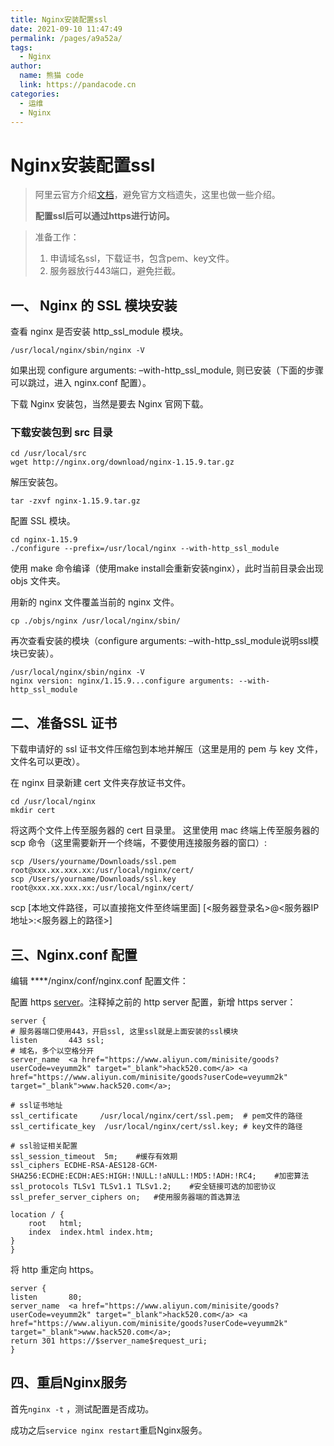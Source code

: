 ```yaml
---
title: Nginx安装配置ssl
date: 2021-09-10 11:47:49
permalink: /pages/a9a52a/
tags: 
  - Nginx
author: 
  name: 熊猫 code
  link: https://pandacode.cn
categories: 
  - 运维
  - Nginx
---
```


# Nginx安装配置ssl

>  阿里云官方介绍[文档](https://developer.aliyun.com/article/766958)，避免官方文档遗失，这里也做一些介绍。
>
> 
>
> **配置ssl后可以通过https进行访问。**



> 准备工作：
>
> 1. 申请域名ssl，下载证书，包含pem、key文件。
> 2. 服务器放行443端口，避免拦截。

## 一、 Nginx 的 SSL 模块安装

查看 nginx 是否安装 http_ssl_module 模块。

```shell
/usr/local/nginx/sbin/nginx -V
```

如果出现 configure arguments: –with-http_ssl_module, 则已安装（下面的步骤可以跳过，进入 nginx.conf 配置）。

下载 Nginx 安装包，当然是要去 Nginx 官网下载。

### 下载安装包到 src 目录

```shell
cd /usr/local/src
wget http://nginx.org/download/nginx-1.15.9.tar.gz
```

解压安装包。

```shell
tar -zxvf nginx-1.15.9.tar.gz
```

配置 SSL 模块。

```shell
cd nginx-1.15.9
./configure --prefix=/usr/local/nginx --with-http_ssl_module
```

使用 make 命令编译（使用make install会重新安装nginx），此时当前目录会出现 objs 文件夹。

用新的 nginx 文件覆盖当前的 nginx 文件。

```shell
cp ./objs/nginx /usr/local/nginx/sbin/
```

再次查看安装的模块（configure arguments: –with-http_ssl_module说明ssl模块已安装）。

```shell
/usr/local/nginx/sbin/nginx -V
nginx version: nginx/1.15.9...configure arguments: --with-http_ssl_module
```

## 二、准备SSL 证书

下载申请好的 ssl 证书文件压缩包到本地并解压（这里是用的 pem 与 key 文件，文件名可以更改）。

在 nginx 目录新建 cert 文件夹存放证书文件。

```shell
cd /usr/local/nginx
mkdir cert
```

将这两个文件上传至服务器的 cert 目录里。
这里使用 mac 终端上传至服务器的 scp 命令（这里需要新开一个终端，不要使用连接服务器的窗口）:

```shell
scp /Users/yourname/Downloads/ssl.pem root@xxx.xx.xxx.xx:/usr/local/nginx/cert/
scp /Users/yourname/Downloads/ssl.key root@xxx.xx.xxx.xx:/usr/local/nginx/cert/
```

scp [本地文件路径，可以直接拖文件至终端里面] [<服务器登录名>@<服务器IP地址>:<服务器上的路径>]

## 三、Nginx.conf 配置

编辑 \*\*\*\*/nginx/conf/nginx.conf 配置文件：

配置 https [server](https://www.aliyun.com/minisite/goods?spm=a2c6h.12873639.0.0.c59a5caahlH2sx&userCode=veyumm2k)。注释掉之前的 http server 配置，新增 https server：

```
server {
# 服务器端口使用443，开启ssl, 这里ssl就是上面安装的ssl模块
listen       443 ssl;
# 域名，多个以空格分开
server_name  <a href="https://www.aliyun.com/minisite/goods?userCode=veyumm2k" target="_blank">hack520.com</a> <a href="https://www.aliyun.com/minisite/goods?userCode=veyumm2k" target="_blank">www.hack520.com</a>;

# ssl证书地址
ssl_certificate     /usr/local/nginx/cert/ssl.pem;  # pem文件的路径
ssl_certificate_key  /usr/local/nginx/cert/ssl.key; # key文件的路径

# ssl验证相关配置
ssl_session_timeout  5m;    #缓存有效期
ssl_ciphers ECDHE-RSA-AES128-GCM-SHA256:ECDHE:ECDH:AES:HIGH:!NULL:!aNULL:!MD5:!ADH:!RC4;    #加密算法
ssl_protocols TLSv1 TLSv1.1 TLSv1.2;    #安全链接可选的加密协议
ssl_prefer_server_ciphers on;   #使用服务器端的首选算法

location / {
    root   html;
    index  index.html index.htm;
}
}
```

将 http 重定向 https。

```
server {
listen       80;
server_name  <a href="https://www.aliyun.com/minisite/goods?userCode=veyumm2k" target="_blank">hack520.com</a> <a href="https://www.aliyun.com/minisite/goods?userCode=veyumm2k" target="_blank">www.hack520.com</a>;
return 301 https://$server_name$request_uri;
}
```

## 四、重启Nginx服务

首先`nginx -t` ，测试配置是否成功。

成功之后`service nginx restart`重启Nginx服务。
